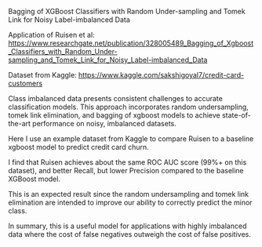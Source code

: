 Bagging of XGBoost Classifiers with Random Under-sampling and Tomek Link for Noisy Label-imbalanced Data

Application of Ruisen et al: 
https://www.researchgate.net/publication/328005489_Bagging_of_Xgboost_Classifiers_with_Random_Under-sampling_and_Tomek_Link_for_Noisy_Label-imbalanced_Data

Dataset from Kaggle:
https://www.kaggle.com/sakshigoyal7/credit-card-customers

Class imbalanced data presents consistent challenges to accurate classification models. This approach incorporates random undersampling, tomek link elimination, 
and bagging of xgboost models to achieve state-of-the-art performance on noisy, imbalanced datasets.

Here I use an example dataset from Kaggle to compare Ruisen to a baseline xgboost model to predict credit card churn.

I find that Ruisen achieves about the same ROC AUC score (99%+ on this dataset), and better Recall, but lower Precision compared to the baseline XGBoost model.

This is an expected result since the random undersampling and tomek link elimination are intended to improve our ability to correctly predict the minor class.

In summary, this is a useful model for applications with highly imbalanced data where the cost of false negatives outweigh the cost of false positives.
